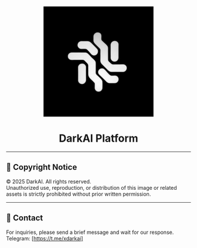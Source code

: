 <p align="center">
  <img src="dark.png" alt="DarkAI Logo" width="300">
</p>

<h1 align="center">DarkAI Platform</h1>

---

## 📜 Copyright Notice
© 2025 DarkAI. All rights reserved.  
Unauthorized use, reproduction, or distribution of this image or related assets is strictly prohibited without prior written permission.

---

## 📩 Contact
For inquiries, please send a brief message and wait for our response.  
Telegram: [https://t.me/xdarkai]
